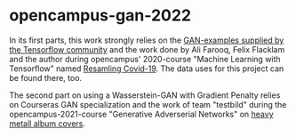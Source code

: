 # opencampus-gan-2022


In its first parts, this work strongly relies on the [GAN-examples supplied by the Tensorflow community](https://www.tensorflow.org/tutorials/generative/dcgan) and the work done by Ali Farooq, Felix Flacklam and the author during opencampus' 2020-course "Machine Learning with Tensorflow" named [Resamling Covid-19](https://github.com/vanhog/Tensorflow-Team-2-GAN). The data uses for this project can be found there, too.  

The second part on using a Wasserstein-GAN with Gradient Penalty relies on Courseras GAN specialization and the work of team "testbild" during the opencampus-2021-course "Generative Adverserial Networks" on [heavy metall album covers](https://github.com/Testbild/GANMetalCover).

